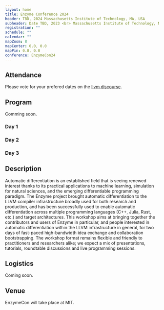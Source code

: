 ```yaml
---
layout: home
title: Enzyme Conference 2024
header: TBD, 2024 Massachusetts Institute of Technology, MA, USA
subheader: Date TBD, 2023 <br> Massachusetts Institute of Technology, MA, USA
registration: ""
schedule: ""
calendar: ""
mapZoom: 8
mapCenter: 0.0, 0.0
mapPin: 0.0, 0.0
conference: EnzymeCon24
---
```


## Attendance

Please vote for your prefered dates on the [llvm discourse](https://discourse.llvm.org/t/enzymecon-2-planning/74771/2).

## Program

Comming soon.

### Day 1


### Day 2


### Day 3


## Description

Automatic differentiation is an established field that is seeing renewed interest thanks to its practical applications to machine learning, simulation for natural sciences, and the emerging differentiable programming paradigm. The Enzyme project brought automatic differentiation to the LLVM compiler infrastructure broadly used for both research and production, and has been successfully used to enable automatic differentiation across multiple programming languages (C++, Julia, Rust, etc.) and target architectures. This workshop aims at bringing together the contributors and users of Enzyme in particular, and people interested in automatic differentiation within the LLVM infrastructure in general, for two days of fast-paced high-bandwidth idea exchange and collaboration bootstrapping. The workshop format remains flexible and friendly to practitioners and researchers alike; we expect a mix of presentations, tutorials, roundtable discussions and live programming sessions.

## Logistics

Coming soon.

## Venue

EnzymeCon will take place at MIT.
